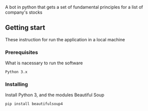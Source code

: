 A bot in python that gets a set of fundamental principles for a list of company's stocks

## Getting start

These instruction for run the application in a local machine

### Prerequisites

What is nacessary to run the software

```
Python 3.x
```

### Installing

Install Python 3, and the modules Beautiful Soup

```
pip install beautifulsoup4
```
